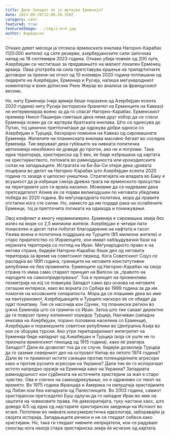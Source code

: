 ```yaml
---
title: Дали Западот ќе ја жртвува Ерменија?
date: 2023-09-28T12:00:28.350Z
category: свет
featured: true
featuredImage: ../img/2-erm.jpg
author: Вардарски
---
```

Откако девет месеци ја отсекоа ерменската енклава Нагорно-Карабах (120.000 жители) од сите резерви, азербејџанските сили започнаа напад на 18 септември 2023 година. Откако убија повеќе од 200 луѓе, Азербејџан си честиташе за предавањето на малиот локален Ерменец армија. Оваа употреба на сила претставува кршење на трипартитните договори за прекин на огнот од 10 ноември 2020 година потпишани од лидерите на Азербејџан, Ерменија и Русија, напиша меѓународниот коментатор и воен дописник Рено Жирар во анализа за францускиот весник.

Но, ниту Ерменија (чија армија беше поразена од Азербејџан есента 2020 година) ниту Русија (историски бранител на Ерменците на Кавказ) не интервенираа воено за да го спасат Нагорно-Карабах. Ерменскиот премиер Никол Пашинјан сметаше дека нема друг избор да се спаси Ерменија освен да се жртвува братската енклава. Што се однесува до Путин, тој цинично претпочиташе да одржува добри односи со Азербејџан и Турција, бескрајно помоќни на Кавказ од сиромашната Ерменија. Жителите на планинската енклава масовно бегаат во соседна Ерменија. Тие веруваат дека губењето на нивната политичка автономија неизбежно ќе доведе до прогон, ако не и погроми. Така една територија, христијанска од 5 век, ќе биде избришана од картата на христијанството, потоната во рамнодушноста или крокодилските солзи на западњаците. Истрагата на Би-Би-Си откри дека црквата лоцирана во делот на Нагорно-Карабах што Азербејџан есента 2020 година го зазеде е целосно уништена. Стратегијата на владата во Баку е всушност да ја избрише секоја древна трага на ерменското присуство на териториите што ги враќа насилно. Можевме да се надеваме дека претседателот Алиев ќе се појави великодушен по неговата убедлива победа во 2020 година. Во меѓународната политика, мора да правите отстапки кога сте силни. Но, наместо да им подаде рака на ослабените Ерменци, тој ја претпочита логиката на одмазда и понижување.

Овој конфликт е многу нерамномерен. Ерменија е сиромашна земја без излез на море со 2,5 милиони жители. Азербејџан е четири пати понаселен и десет пати побогат благодарение на нафтата и гасот. Ужива воена и политичка поддршка на Турците (85 милиони жители) и старо пријателство со Израелците, кои имаат набљудувачки бази на нејзината територија со поглед на Иран. Меѓународното право е на негова страна, бидејќи Нагорно-Карабах беше дел од неговата територија за време на советскиот период. Кога Советскиот Сојуз се распадна во 1991 година, границите на неговите конститутивни републики не беа променети. Ерменците од Нагорно-Карабах на своја страна го имаа само стариот принцип на Вилсон за „правото на народите на самоопределување“. Тоа е принцип на променлива геометрија на кој се повикува Западот само врз основа на неговите сегашни интереси, како во војната со Србија во 1999 година за да им помогне на косовските сепаратисти. Мора да се плашиме дека во име на пантуркизмот, Азербејџанците и Турците наскоро ќе се обидат да одат понатаму. Тие се насочија кон Сјуник, тој планински регион во јужна Ерменија што се граничи со Иран. Затоа што тие сакаат директно да ги поврзат преку копнениот коридор Турција, Нахчиван (западна енклава на Азербејџан, порано половина населена со Ерменци), Азербејџан и поранешните советски републики во Централна Азија во кои се зборува турски. Ако утре територијалниот интегритет на Ерменија биде нападнат од Азербејџан и Турција (која сè уште не го признала ерменскиот геноцид од 1915 година), како ќе реагира Западот? Дали ќе дозволат тоа да се случи, бидејќи дозволија Турција да го заземе северниот дел на островот Кипар во летото 1974 година? Дали ќе ги применат истите санкции против потенцијалните агресори како и против руските агресори на Украина? Дали тие ќе го испорачаат истото напредно оружје на Ерменија како на Украина? Западната рамнодушност кон судбината на источните христијани за жал е старо чувство. Ова е слично на самоодрекување, но е одржливо со текот на времето. Во 1975 година Франција и Америка ги напуштија христијаните од Либан кои беа нападнати од Палестинците. Во 2003 година, самиот христијански претседател Буш одлучи да го нападне Ирак во име на заштита на човековите права. Не демократијата, туку настана хаос, што доведе 4/5 од една од најстарите христијански заедници на Истокот во егзил. Потопени во нивната консумеристичка идеологија, заборавајќи ја својата историја, Западњаците речиси и не се гледаат себеси како христијани. Но, така ги гледаат нивните непријатели, кои се радуваат секогаш кога некоја стара христијанска земја ќе исчезне од картата.